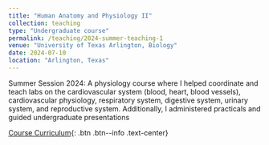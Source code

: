 ```yaml
---
title: "Human Anatomy and Physiology II"
collection: teaching
type: "Undergraduate course"
permalink: /teaching/2024-summer-teaching-1
venue: "University of Texas Arlington, Biology"
date: 2024-07-10
location: "Arlington, Texas"
---
```


Summer Session 2024: A physiology course where I helped coordinate and teach labs on the cardiovascular system (blood, heart, blood vessels), cardiovascular physiology, respiratory system, digestive system, urinary system, and reproductive system. Additionally, I administered practicals and guided undergraduate presentations

[Course Curriculum](https://catalog.uta.edu/search/?P=BIOL%202458){: .btn .btn--info .text-center}


